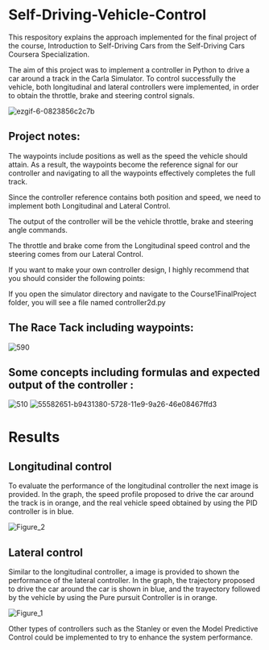 # Self-Driving-Vehicle-Control

This respository explains the approach implemented for the final project of the course, Introduction to Self-Driving Cars from the Self-Driving Cars Coursera Specialization.

The aim of this project was to implement a controller in Python to drive a car around a track in the Carla Simulator. To control successfully the vehicle, both longitudinal and lateral controllers were implemented, in order to obtain the throttle, brake and steering control signals.

![ezgif-6-0823856c2c7b](https://user-images.githubusercontent.com/64086951/88726973-8fd0a700-d126-11ea-8b7a-4fc4fc05554f.gif)


## Project notes:
The waypoints include positions as well as the speed the vehicle should attain. As a result, the waypoints become the reference signal for our controller and navigating to all the waypoints effectively completes the full track.

Since the controller reference contains both position and speed, we need to implement both Longitudinal and Lateral Control.

The output of the controller will be the vehicle throttle, brake and steering angle commands.

The throttle and brake come from the Longitudinal speed control and the steering comes from our Lateral Control.

If you want to make your own controller design, I highly recommend that you should consider the following points:

If you open the simulator directory and navigate to the Course1FinalProject folder, you will see a file named controller2d.py
## The Race Tack including waypoints:
![590](https://user-images.githubusercontent.com/64086951/88724909-27cc9180-d123-11ea-9ba4-1e8712c74add.jpg)

## Some concepts including formulas and expected output of the controller :

![510](https://user-images.githubusercontent.com/64086951/88725848-a413a480-d124-11ea-988a-71a70f8c0d44.jpg)
![55582651-b9431380-5728-11e9-9a26-46e08467ffd3](https://user-images.githubusercontent.com/64086951/88726005-e0df9b80-d124-11ea-9cca-fca55f7fec85.jpg)

# Results

## Longitudinal control
To evaluate the performance of the longitudinal controller the next image is provided. In the graph, the speed profile proposed to drive the car around the track is in orange, and the real vehicle speed obtained by using the PID controller is in blue.

![Figure_2](https://user-images.githubusercontent.com/64086951/88726231-43389c00-d125-11ea-8dce-c35b3a48fe8e.png)

## Lateral control
Similar to the longitudinal controller, a image is provided to shown the performance of the lateral controller. In the graph, the trajectory proposed to drive the car around the car is shown in blue, and the trayectory followed by the vehicle by using the Pure pursuit Controller is in orange.

![Figure_1](https://user-images.githubusercontent.com/64086951/88726320-66634b80-d125-11ea-9d9b-441f700459c0.png)

Other types of controllers such as the Stanley or even the Model Predictive Control could be implemented to try to enhance the system performance.
